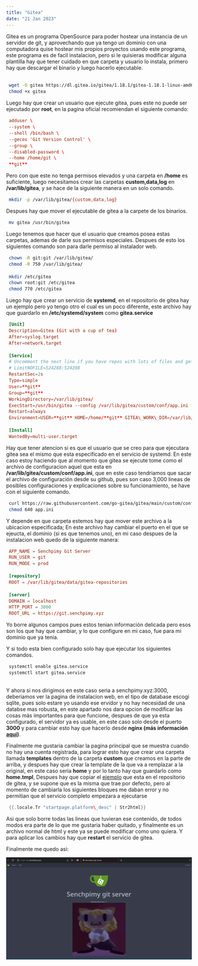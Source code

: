 ```yaml
---
title: "Gitea"
date: "21 Jan 2023"
---
```




 Gitea es un programa OpenSource para poder hostear una instancia de un servidor de git, y aprovechando que ya tengo un dominio con una computadora quise hostear mis propios proyectos usando este programa, este programa es de facil instalacion, pero si le quisieras modificar alguna plantilla hay que tener cuidado en que carpeta y usuario lo instala, primero hay que descargar el binario y luego hacerlo ejecutable.
```sh

 wget -O gitea https://dl.gitea.io/gitea/1.18.1/gitea-1.18.1-linux-amd64
 chmod +x gitea
``` 

 
 Luego hay que crear un usuario que ejecute gitea, pues este no puede ser ejecutado por **root**, en la pagina oficial recomiendan el siguiente comando:
 
```toml
 adduser \
 --system \
 --shell /bin/bash \
 --gecos 'Git Version Control' \
 --group \
 --disabled-password \
 --home /home/git \
 **git**
``` 

 Pero con que este no tenga permisos elevados y una carpeta en **/home** es suficiente, luego necesitamos crear las carpetas **custom,data,log** en **/var/lib/gitea**, y se hace de la siguiente manera en un solo comando.
 
``` sh
 mkdir -p /var/lib/gitea/{custom,data,log}
``` 
 
 Despues hay que mover el ejecutable de gitea a la carpete de los binarios.

 
``` sh
 mv gitea /usr/bin/gitea
``` 
 

 Luego tenemos que hacer que el usuario que creamos posea estas carpetas, ademas de darle sus permisos especiales. Despues de esto los siguientes comando son para darle permiso al instalador web.
 
``` sh
 chown -R git:git /var/lib/gitea/
 chmod -R 750 /var/lib/gitea/

 mkdir /etc/gitea
 chown root:git /etc/gitea
 chmod 770 /etc/gitea
``` 
 
 Luego hay que crear un servicio de **systemd**, en el repositorio de gitea hay un ejemplo pero yo tengo otro el cual es un poco diferente, este archivo hay que guardarlo en **/etc/systemd/system** como **gitea.service**

``` toml
 [Unit]
 Description=Gitea (Git with a cup of tea)
 After=syslog.target
 After=network.target
 
 [Service]
 # Uncomment the next line if you have repos with lots of files and get a HTTP 500 error because of that
 # LimitNOFILE=524288:524288
 RestartSec=2s
 Type=simple
 User=**git**
 Group=**git**
 WorkingDirectory=/var/lib/gitea/
 ExecStart=/usr/bin/gitea --config /var/lib/gitea/custom/conf/app.ini
 Restart=always
 Environment=USER=**git** HOME=/home/**git** GITEA\_WORK\_DIR=/var/lib/gitea
 
 [Install]
 WantedBy=multi-user.target
``` 
 
 Hay que tener atencion si es que el usuario que se creo para que ejecutara gitea sea el mismo que esta especificado en el servicio de systemd. En este caso estoy haciendo que al momento que gitea se ejecute tome como el archivo de configuracion aquel que esta en **/var/lib/gitea/custom/conf/app.ini**, que en este caso tendriamos que sacar el archivo de configuración desde su github, pues son caso 3,000 lineas de posibles configuraciones y explicaciones sobre su funcionamiento, se have con el siguiente comando.
 
```sh
 curl https://raw.githubusercontent.com/go-gitea/gitea/main/custom/conf/app.example.ini >> app.ini
 chmod 640 app.ini
``` 
 
 Y depende en que carpeta estemos hay que mover este archivo a la ubicacion especificada; En este archivo hay cambiar el puerto en el que se ejeucta, el dominio (si es que tenemos uno), en mi caso despues de la instalacion web quedo de la siguiente manera:
 
```toml
 APP_NAME = Senchpimy Git Server
 RUN_USER = git
 RUN_MODE = prod
 
 [repository]
 ROOT = /var/lib/gitea/data/gitea-repositories
 
 [server]
 DOMAIN = localhost
 HTTP_PORT = 3000
 ROOT_URL = https://git.senchpimy.xyz
``` 
 
 
 Yo borre algunos campos pues estos tenian información delicada pero esos son los que hay que cambiar, y lo que configure en mi caso, fue para mi dominio que ya tenia.
   

 Y si todo esta bien configurado solo hay que ejecutar los siguientes comandos.
 
```sh
 systemctl enable gitea.service
 systemctl start gitea.service
 
``` 
 Y ahora si nos dirigimos en este caso seria a senchpimy.xyz:3000, deberiamos ver la pagina de instalacion web, en el tipo de database escogi sqlite, pues solo estare yo usando ese ervidor y no hay necesidad de una databse mas robusta, en este apartado nos dara opcion de modificar las cosas más importantes para que funcione, despues de que ya esta configurado, el servidor ya es usable, en este caso solo desde el puerto **3000** y para cambiar esto hay que hacerlo desde **nginx (más información [aqui](./subdominios.html))**.
   

 Finalmente me gustaria cambiar la pagina principal que se muestra cuando no hay una cuenta registrada, para lograr esto hay que crear una carpeta llamada **templates** dentro de la carpeta **custom** que creamos en la parte de arriba, y despues hay que crear la template de la que va a remplazar a la original, en este caso seria **home** y por lo tanto hay que guardarlo como **home.tmpl**, Despues hay que copiar el [ejemplo](https://github.com/go-gitea/gitea/blob/main/templates/home.tmpl) que esta en el repositorio de gitea, y se supone que es la misma que trae por defecto, pero al momento de cambiarla los siguientes bloques me daban error y no permitian que el servicio completo empezara a ejecutarse
 
```go
 {{.locale.Tr "startpage.platform\_desc" | Str2html}}
``` 
 
 Asi que solo borre todas las lineas que tuvieran ese contenido, de todos modos era parte de lo que me gustaria haber quitado, y finalmente es un archivo normal de html y este ya se puede modificar como uno quiera. Y para aplicar los cambios hay que **restart** el servicio de gitea.
   

 Finalmente me quedo asi:
 
![](/pro_img/gitea.png)




